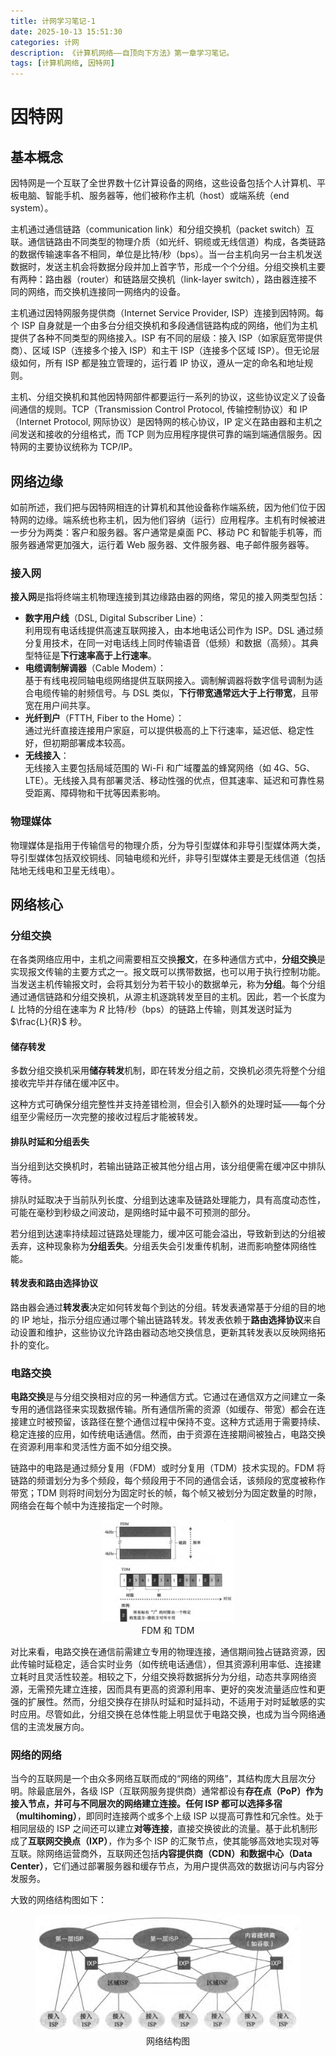 ```yaml
---
title: 计网学习笔记-1
date: 2025-10-13 15:51:30
categories: 计网
description: 《计算机网络——自顶向下方法》第一章学习笔记。
tags: [计算机网络, 因特网]
---
```

# 因特网
## 基本概念
因特网是一个互联了全世界数十亿计算设备的网络，这些设备包括个人计算机、平板电脑、智能手机、服务器等，他们被称作主机（host）或端系统（end system）。

主机通过通信链路（communication link）和分组交换机（packet switch）互联。通信链路由不同类型的物理介质（如光纤、铜缆或无线信道）构成，各类链路的数据传输速率各不相同，单位是比特/秒（bps）。当一台主机向另一台主机发送数据时，发送主机会将数据分段并加上首字节，形成一个个分组。分组交换机主要有两种：路由器（router）和链路层交换机（link-layer switch），路由器连接不同的网络，而交换机连接同一网络内的设备。

主机通过因特网服务提供商（Internet Service Provider, ISP）连接到因特网。每个 ISP 自身就是一个由多台分组交换机和多段通信链路构成的网络，他们为主机提供了各种不同类型的网络接入。ISP 有不同的层级：接入 ISP（如家庭宽带提供商）、区域 ISP（连接多个接入 ISP）和主干 ISP（连接多个区域 ISP）。但无论层级如何，所有 ISP 都是独立管理的，运行着 IP 协议，遵从一定的命名和地址规则。

主机、分组交换机和其他因特网部件都要运行一系列的协议，这些协议定义了设备间通信的规则。TCP（Transmission Control Protocol, 传输控制协议）和 IP（Internet Protocol, 网际协议）是因特网的核心协议，IP 定义在路由器和主机之间发送和接收的分组格式，而 TCP 则为应用程序提供可靠的端到端通信服务。因特网的主要协议统称为 TCP/IP。

## 网络边缘
如前所述，我们把与因特网相连的计算机和其他设备称作端系统，因为他们位于因特网的边缘。端系统也称主机，因为他们容纳（运行）应用程序。主机有时候被进一步分为两类：客户和服务器。客户通常是桌面 PC、移动 PC 和智能手机等，而服务器通常更加强大，运行着 Web 服务器、文件服务器、电子邮件服务器等。

### 接入网
**接入网**是指将终端主机物理连接到其边缘路由器的网络，常见的接入网类型包括：

- **数字用户线**（DSL, Digital Subscriber Line）：  
  利用现有电话线提供高速互联网接入，由本地电话公司作为 ISP。DSL 通过频分复用技术，在同一对电话线上同时传输语音（低频）和数据（高频）。其典型特征是**下行速率高于上行速率**。
- **电缆调制解调器**（Cable Modem）：  
  基于有线电视同轴电缆网络提供互联网接入。调制解调器将数字信号调制为适合电缆传输的射频信号。与 DSL 类似，**下行带宽通常远大于上行带宽**，且带宽在用户间共享。
- **光纤到户**（FTTH, Fiber to the Home）：  
  通过光纤直接连接用户家庭，可以提供极高的上下行速率，延迟低、稳定性好，但初期部署成本较高。
- **无线接入**：  
  无线接入主要包括局域范围的 Wi-Fi 和广域覆盖的蜂窝网络（如 4G、5G、LTE）。无线接入具有部署灵活、移动性强的优点，但其速率、延迟和可靠性易受距离、障碍物和干扰等因素影响。

### 物理媒体
物理媒体是指用于传输信号的物理介质，分为导引型媒体和非导引型媒体两大类，导引型媒体包括双绞铜线、同轴电缆和光纤，非导引型媒体主要是无线信道（包括陆地无线电和卫星无线电）。

## 网络核心
### 分组交换
在各类网络应用中，主机之间需要相互交换**报文**，在多种通信方式中，**分组交换**是实现报文传输的主要方式之一。报文既可以携带数据，也可以用于执行控制功能。当发送主机传输报文时，会将其划分为若干较小的数据单元，称为**分组**。每个分组通过通信链路和分组交换机，从源主机逐跳转发至目的主机。因此，若一个长度为 $L$ 比特的分组在速率为 $R$ 比特/秒（bps）的链路上传输，则其发送时延为 $\frac{L}{R}$ 秒。

#### 储存转发
多数分组交换机采用**储存转发**机制，即在转发分组之前，交换机必须先将整个分组接收完毕并存储在缓冲区中。

这种方式可确保分组完整性并支持差错检测，但会引入额外的处理时延——每个分组至少需经历一次完整的接收过程后才能被转发。

#### 排队时延和分组丢失
当分组到达交换机时，若输出链路正被其他分组占用，该分组便需在缓冲区中排队等待。

排队时延取决于当前队列长度、分组到达速率及链路处理能力，具有高度动态性，可能在毫秒到秒级之间波动，是网络时延中最不可预测的部分。

若分组到达速率持续超过链路处理能力，缓冲区可能会溢出，导致新到达的分组被丢弃，这种现象称为**分组丢失**。分组丢失会引发重传机制，进而影响整体网络性能。

#### 转发表和路由选择协议
路由器会通过**转发表**决定如何转发每个到达的分组。转发表通常基于分组的目的地的 IP 地址，指示分组应通过哪个输出链路转发。转发表依赖于**路由选择协议**来自动设置和维护，这些协议允许路由器动态地交换信息，更新其转发表以反映网络拓扑的变化。

### 电路交换
**电路交换**是与分组交换相对应的另一种通信方式。它通过在通信双方之间建立一条专用的通信路径来实现数据传输。所有通信所需的资源（如缓存、带宽）都会在连接建立时被预留，该路径在整个通信过程中保持不变。这种方式适用于需要持续、稳定连接的应用，如传统电话通信。然而，由于资源在连接期间被独占，电路交换在资源利用率和灵活性方面不如分组交换。

链路中的电路是通过频分复用（FDM）或时分复用（TDM）技术实现的。FDM 将链路的频谱划分为多个频段，每个频段用于不同的通信会话，该频段的宽度被称作带宽；TDM 则将时间划分为固定时长的帧，每个帧又被划分为固定数量的时隙，网络会在每个帧中为连接指定一个时隙。
<figure style="text-align: center;">
  <img src="/illustrations/计网笔记1/1.png" alt="FDM 和 TDM" width="50%">
  <figcaption>FDM 和 TDM</figcaption>
</figure>

对比来看，电路交换在通信前需建立专用的物理连接，通信期间独占链路资源，因此传输时延稳定，适合实时业务（如传统电话通信），但其资源利用率低、连接建立耗时且灵活性较差。相较之下，分组交换将数据拆分为分组，动态共享网络资源，无需预先建立连接，因而具有更高的资源利用率、更好的突发流量适应性和更强的扩展性。然而，分组交换存在排队时延和时延抖动，不适用于对时延敏感的实时应用。尽管如此，分组交换在总体性能上明显优于电路交换，也成为当今网络通信的主流发展方向。

### 网络的网络
当今的互联网是一个由众多网络互联而成的“网络的网络”，其结构庞大且层次分明。除最底层外，各级 ISP（互联网服务提供商）通常都设有**存在点（PoP）**作为接入节点，并可与不同层次的网络建立连接。任何 ISP 都可以选择**多宿（multihoming）**，即同时连接两个或多个上级 ISP 以提高可靠性和冗余性。处于相同层级的 ISP 之间还可以建立**对等连接**，直接交换彼此的流量。基于此机制形成了**互联网交换点（IXP）**，作为多个 ISP 的汇聚节点，使其能够高效地实现对等互联。除网络运营商外，互联网还包括**内容提供商（CDN）**和**数据中心（Data Center）**，它们通过部署服务器和缓存节点，为用户提供高效的数据访问与内容分发服务。

大致的网络结构图如下：
<figure style="text-align: center;">
  <img src="/illustrations/计网笔记1/2.png" alt="网络结构图" width="100%">
  <figcaption>网络结构图</figcaption>
</figure>